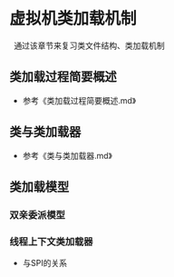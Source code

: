 # 虚拟机类加载机制
&nbsp;&nbsp;通过该章节来复习类文件结构、类加载机制

## 类加载过程简要概述
- 参考《类加载过程简要概述.md》

## 类与类加载器
+ 参考《类与类加载器.md》
## 类加载模型
### 双亲委派模型
### 线程上下文类加载器
- 与SPI的关系